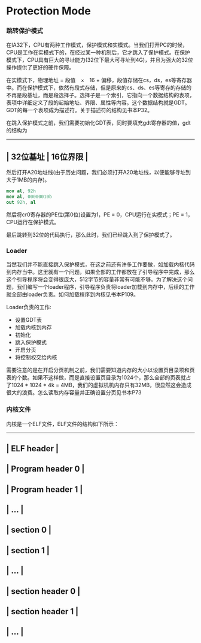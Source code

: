 # Protection Mode

### 跳转保护模式

在IA32下，CPU有两种工作模式，保护模式和实模式。当我们打开PC的时候，CPU是工作在实模式下的，在经过某一种机制后，它才跳入了保护模式。在保护模式下，CPU具有巨大的寻址能力(32位下最大可寻址到4G)，并且为强大的32位操作提供了更好的硬件保障。

在实模式下，物理地址 = 段值　×　16 + 偏移，段值存储在cs，ds，es等寄存器中。而在保护模式下，依然有段式存储，但是原来的cs、ds、es等寄存的存储的不再是段基址，而是段选择子。选择子是一个索引，它指向一个数据结构的表项，表项中详细定义了段的起始地址、界限、属性等内容。这个数据结构就是GDT。GDT的每一个表项成为描述符。关于描述符的结构见书本P32。

在跳入保护模式之前，我们需要初始化GDT表，同时要填充gdt寄存器的值，gdt的结构为

-----------------------------------------
|        32位基址        |    16位界限   |
-----------------------------------------


然后打开A20地址线(由于历史问题，我们必须打开A20地址线，以便能够寻址到大于1MB的内存)。

```nasm
mov al, 92h
mov al, 00000010b
out 92h, al
```

然后将cr0寄存器的PE位(第0位)设置为1，PE = 0，CPU运行在实模式；PE = 1，CPU运行在保护模式。

最后跳转到32位的代码执行，那么此时，我们已经跳入到了保护模式了。

### Loader

当然我们并不能直接跳入保护模式，在这之前还有许多工作要做，如加载内核代码到内存当中。这里就有一个问题，如果全部的工作都放在了引导程序中完成，那么这个引导程序将会变得很庞大，512字节的容量非常有可能不够。为了解决这个问题，我们编写一个loader程序，引导程序负责将loader加载到内存中，后续的工作就全部由loader负责。如何加载程序到内核见书本P109。

Loader负责的工作:

- 设置GDT表
- 加载内核到内存
- 初始化
- 跳入保护模式
- 开启分页
- 将控制权交给内核

需要注意的是在开启分页机制之前，我们需要知道内存的大小以设置页目录项和页表的个数。如果不这样做，而是直接设置页目录为1024个，那么全部的页表就占了1024 * 1024 * 4k = 4MB，我们的虚拟机机内存只有32MB，很显然这会造成很大的浪费。怎么读取内存容量并正确设置分页见书本P73

### 内核文件

内核是一个ELF文件，ELF文件的结构如下所示：

 --------------------------
|        ELF header        |
----------------------------
|    Program header 0      |
----------------------------
|    Program header 1      |
----------------------------
|          ...             |
----------------------------
|        section 0         |
----------------------------
|        section 1         |
----------------------------
|          ...             | 
----------------------------
|    section header 0      |
----------------------------
|    section header 1      |
----------------------------
|          ...             |
----------------------------





